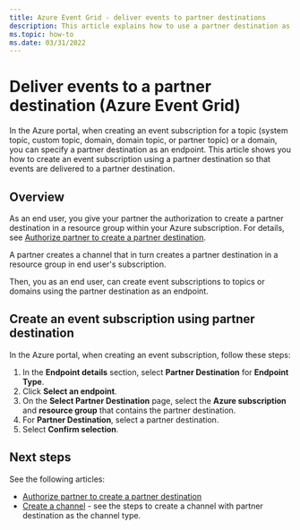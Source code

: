 ```yaml
---
title: Azure Event Grid - deliver events to partner destinations
description: This article explains how to use a partner destination as a handler for events. 
ms.topic: how-to
ms.date: 03/31/2022
---
```


# Deliver events to a partner destination (Azure Event Grid)
In the Azure portal, when creating an event subscription for a topic (system topic, custom topic, domain, domain topic, or partner topic) or a domain, you can specify a partner destination as an endpoint. This article shows you how to create an event subscription using a partner destination so that events are delivered to a partner destination.

## Overview
As an end user, you give your partner the authorization to create a partner destination in a resource group within your Azure subscription. For details, see [Authorize partner to create a partner destination](subscribe-to-partner-events.md#authorize-partner-to-create-a-partner-topic). 

A partner creates a channel that in turn creates a partner destination in a resource group in end user's subscription. 

Then, you as an end user, can create event subscriptions to topics or domains using the partner destination as an endpoint. 

## Create an event subscription using partner destination

In the Azure portal, when creating an event subscription, follow these steps: 

1. In the **Endpoint details** section, select **Partner Destination** for **Endpoint Type**. 
1. Click **Select an endpoint**.
1. On the **Select Partner Destination** page, select the **Azure subscription** and **resource group** that contains the partner destination. 
1. For **Partner Destination**, select a partner destination. 
1. Select **Confirm selection**. 


## Next steps
See the following articles: 

- [Authorize partner to create a partner destination](subscribe-to-partner-events.md#authorize-partner-to-create-a-partner-topic)
- [Create a channel](onboard-partner.md#create-a-channel) - see the steps to create a channel with partner destination as the channel type. 